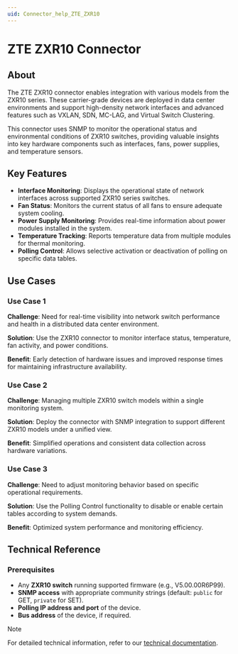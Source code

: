 ```yaml
---
uid: Connector_help_ZTE_ZXR10
---
```


# ZTE ZXR10 Connector

## About

The ZTE ZXR10 connector enables integration with various models from the ZXR10 series. These carrier-grade devices are deployed in data center environments and support high-density network interfaces and advanced features such as VXLAN, SDN, MC-LAG, and Virtual Switch Clustering.

This connector uses SNMP to monitor the operational status and environmental conditions of ZXR10 switches, providing valuable insights into key hardware components such as interfaces, fans, power supplies, and temperature sensors.

## Key Features

- **Interface Monitoring**: Displays the operational state of network interfaces across supported ZXR10 series switches.
- **Fan Status**: Monitors the current status of all fans to ensure adequate system cooling.
- **Power Supply Monitoring**: Provides real-time information about power modules installed in the system.
- **Temperature Tracking**: Reports temperature data from multiple modules for thermal monitoring.
- **Polling Control**: Allows selective activation or deactivation of polling on specific data tables.

## Use Cases

### Use Case 1

**Challenge**: Need for real-time visibility into network switch performance and health in a distributed data center environment.

**Solution**: Use the ZXR10 connector to monitor interface status, temperature, fan activity, and power conditions.

**Benefit**: Early detection of hardware issues and improved response times for maintaining infrastructure availability.

### Use Case 2

**Challenge**: Managing multiple ZXR10 switch models within a single monitoring system.

**Solution**: Deploy the connector with SNMP integration to support different ZXR10 models under a unified view.

**Benefit**: Simplified operations and consistent data collection across hardware variations.

### Use Case 3

**Challenge**: Need to adjust monitoring behavior based on specific operational requirements.

**Solution**: Use the Polling Control functionality to disable or enable certain tables according to system demands.

**Benefit**: Optimized system performance and monitoring efficiency.

## Technical Reference

### Prerequisites

- Any **ZXR10 switch** running supported firmware (e.g., V5.00.00R6P99).
- **SNMP access** with appropriate community strings (default: `public` for GET, `private` for SET).
- **Polling IP address and port** of the device.
- **Bus address** of the device, if required.

> [!NOTE]
> For detailed technical information, refer to our [technical documentation](xref:Connector_help_ZTE_ZXR10_Technical).
